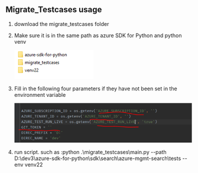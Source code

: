 ## Migrate_Testcases usage

1. download the migrate_testcases folder

2. Make sure it is in the same path as azure SDK for Python and python venv

   ![image-20211201170501877](readme-img1.png)

3. Fill in the following four parameters if they have not been set in the environment variable

   ![image-20211201171120300](readme-img2.png)

4. run script.
   such as :python .\migrate_testcases\main.py --path D:\dev3\azure-sdk-for-python\sdk\search\azure-mgmt-search\tests --env venv22